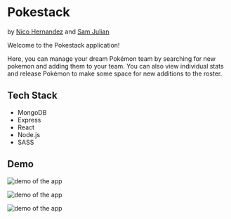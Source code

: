 # Pokestack
by [Nico Hernandez](https://github.com/nicohsfu) and [Sam Julian](https://github.com/SamJamZzz)

Welcome to the Pokestack application! 

Here, you can manage your dream Pokémon team by searching for new pokemon and adding them to your team. You can also view individual stats and release Pokémon to make some space for new additions to the roster.

## Tech Stack

- MongoDB
- Express
- React
- Node.js
- SASS 

## Demo

![demo of the app](linkToTheGifHere)

![demo of the app](linkToTheGifHere)

![demo of the app](linkToTheGifHere)
